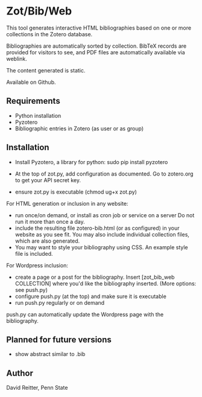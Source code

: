 Zot/Bib/Web
===========

This tool generates interactive HTML bibliographies based on one or
more collections in the Zotero database.

Bibliographies are automatically sorted by collection.  BibTeX records
are provided for visitors to see, and PDF files are automatically
available via weblink.

The content generated is static.

Available on Github.


Requirements
-----------------------------------------
- Python installation
- Pyzotero
- Bibliographic entries in Zotero (as user or as group)


Installation
-----------------------------------------

- Install Pyzotero, a library for python:
  sudo pip install pyzotero
  
- At the top of zot.py, add configuration as documented.
  Go to zotero.org to get your API secret key.

- ensure zot.py is executable (chmod ug+x zot.py)

For HTML generation or inclusion in any website:
- run once/on demand, or install as cron job or service on a server
  Do not run it more than once a day. 
- include the resulting file zotero-bib.html (or as configured) in
  your website as you see fit.  You may also include individual
  collection files, which are also generated.
- You may want to style your bibliography using CSS.  An example style
  file is included.

For Wordpress inclusion:
- create a page or a post for the bibliography. Insert
  [zot_bib_web COLLECTION] where you'd like the bibliography
  inserted. (More options: see push.py)
- configure push.py (at the top) and make sure it is executable
- run push.py regularly or on demand

push.py can automatically update the Wordpress page with the
bibliography.


Planned for future versions
-----------------------------------------

- show abstract similar to .bib


Author
-----------------------------------------
David Reitter, Penn State
